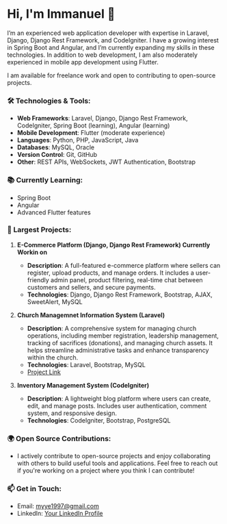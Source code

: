# Hi, I'm Immanuel 👋

I’m an experienced web application developer with expertise in Laravel, Django, Django Rest Framework, and CodeIgniter. I have a growing interest in Spring Boot and Angular, and I’m currently expanding my skills in these technologies. In addition to web development, I am also moderately experienced in mobile app development using Flutter.

I am available for freelance work and open to contributing to open-source projects.

### 🛠️ Technologies & Tools:
- **Web Frameworks**: Laravel, Django, Django Rest Framework, CodeIgniter, Spring Boot (learning), Angular (learning)
- **Mobile Development**: Flutter (moderate experience)
- **Languages**: Python, PHP, JavaScript, Java
- **Databases**: MySQL, Oracle
- **Version Control**: Git, GitHub
- **Other**: REST APIs, WebSockets, JWT Authentication, Bootstrap

### 📚 Currently Learning:
- Spring Boot
- Angular
- Advanced Flutter features


### 💼 Largest Projects:

1. **E-Commerce Platform (Django, Django Rest Framework) Currently Workin on**
   - **Description**: A full-featured e-commerce platform where sellers can register, upload products, and manage orders. It includes a user-friendly admin panel, product filtering, real-time chat between customers and sellers, and secure payments.
   - **Technologies**: Django, Django Rest Framework, Bootstrap, AJAX, SweetAlert, MySQL
 

2. **Church Managemnet Information System  (Laravel)**
   - **Description**: A comprehensive system for managing church operations, including member registration, leadership management, tracking of sacrifices (donations), and managing church assets. It helps streamline administrative tasks and enhance transparency within the church.
   - **Technologies**: Laravel, Bootstrap, MySQL
   - [Project  Link]([https://kkktkibada.or.tz/])

3. **Inventory Management System (CodeIgniter)**
   - **Description**: A lightweight blog platform where users can create, edit, and manage posts. Includes user authentication, comment system, and responsive design.
   - **Technologies**: CodeIgniter, Bootstrap, PostgreSQL
  

### 🌍 Open Source Contributions:
- I actively contribute to open-source projects and enjoy collaborating with others to build useful tools and applications. Feel free to reach out if you're working on a project where you think I can contribute!


### 📫 Get in Touch:
- Email: [myye1997@gmail.com](mailto:myye1997@gmail.com)
- LinkedIn: [Your LinkedIn Profile](https://linkedin.com/in/immanuel-kweka-65096a1b7)

